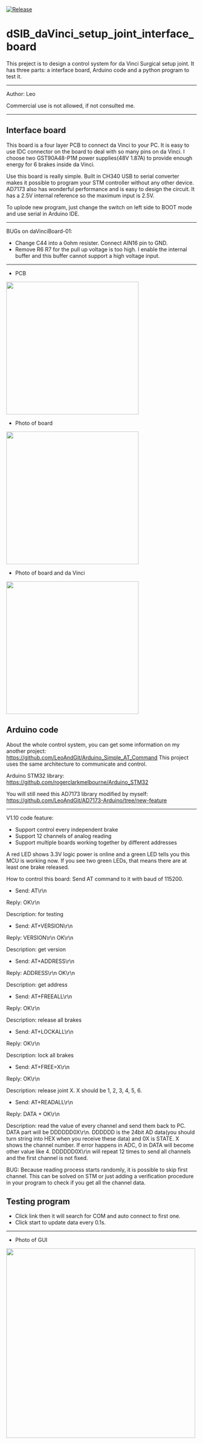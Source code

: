 [![Release](https://img.shields.io/badge/Release-Ver1.1.0-blue.svg)](https://github.com/LeoAndGit/dSIB_daVinci_setup_joint_interface_board/releases)

dSIB_daVinci_setup_joint_interface_board
===========================
This preject is to design a control system for da Vinci Surgical setup joint. It has three parts: a interface board, Arduino code and a python program to test it.

****
Author: Leo

Commercial use is not allowed, if not consulted me.
****

Interface board
---------------------------
This board is a four layer PCB to connect da Vinci to your PC. It is easy to use IDC connector on the board to deal with so many pins on da Vinci. I choose two GST90A48-P1M power supplies(48V 1.87A) to provide enough energy for 6 brakes inside da Vinci.

Use this board is really simple. Built in CH340 USB to serial converter makes it possible to program your STM controller without any other device. AD7173 also has wonderful performance and is easy to design the circuit. It has a 2.5V internal reference so the maximum input is 2.5V.

To uplode new program, just change the switch on left side to BOOT mode and use serial in Arduino IDE.

***************************

BUGs on daVinciBoard-01:
- Change C44 into a 0ohm resister. Connect AIN16 pin to GND.
- Remove R6 R7 for the pull up voltage is too high. I enable the internal buffer and this buffer cannot support a high voltage input.

***************************

- PCB 
<img src="/image/PCB.png" width="350px" />

- Photo of board
<img src="/image/board_img.jpg" width="350px" />

- Photo of board and da Vinci
<img src="/image/board_img2.jpg" width="350px" />

Arduino code
---------------------------
About the whole control system, you can get some information on my another project: https://github.com/LeoAndGit/Arduino_Simple_AT_Command This project uses the same architecture to communicate and control.

Arduino STM32 library: https://github.com/rogerclarkmelbourne/Arduino_STM32

You will still need this AD7173 library modified by myself: https://github.com/LeoAndGit/AD7173-Arduino/tree/new-feature

***************************

V1.10 code feature:
- Support control every independent brake
- Support 12 channels of analog reading
- Support multiple boards working together by different addresses

A red LED shows 3.3V logic power is online and a green LED tells you this MCU is working now. If you see two green LEDs, that means there are at least one brake released.

How to control this board: Send AT command to it with baud of 115200. 

- Send: AT\r\n 

Reply: OK\r\n

Description: for testing



 - Send: AT+VERSION\r\n 

Reply: VERSION\r\n OK\r\n

Description: get version


 - Send: AT+ADDRESS\r\n 

Reply: ADDRESS\r\n OK\r\n

Description: get address



- Send: AT+FREEALL\r\n 

Reply: OK\r\n

Description: release all brakes



- Send: AT+LOCKALL\r\n

Reply: OK\r\n

Description: lock all brakes



- Send: AT+FREE=X\r\n 

Reply: OK\r\n

Description: release joint X. X should be 1, 2, 3, 4, 5, 6.



- Send: AT+READALL\r\n 

Reply: DATA + OK\r\n

Description: read the value of every channel and send them back to PC. DATA part will be DDDDDD0X\r\n. DDDDDD is the 24bit AD data(you should turn string into HEX when you receive these data) and 0X is STATE. X shows the channel number. If error happens in ADC, 0 in DATA will become other value like 4. DDDDDD0X\r\n will repeat 12 times to send all channels and the first channel is not fixed.

BUG: Because reading process starts randomly, it is possible to skip first channel. This can be solved on STM or just adding a verification procedure in your program to check if you get all the channel data.

Testing program
---------------------------
- Click link then it will search for COM and auto connect to first one.
- Click start to update data every 0.1s.

***************************

- Photo of GUI 
<img src="/image/GUI.png" width="500px" />

